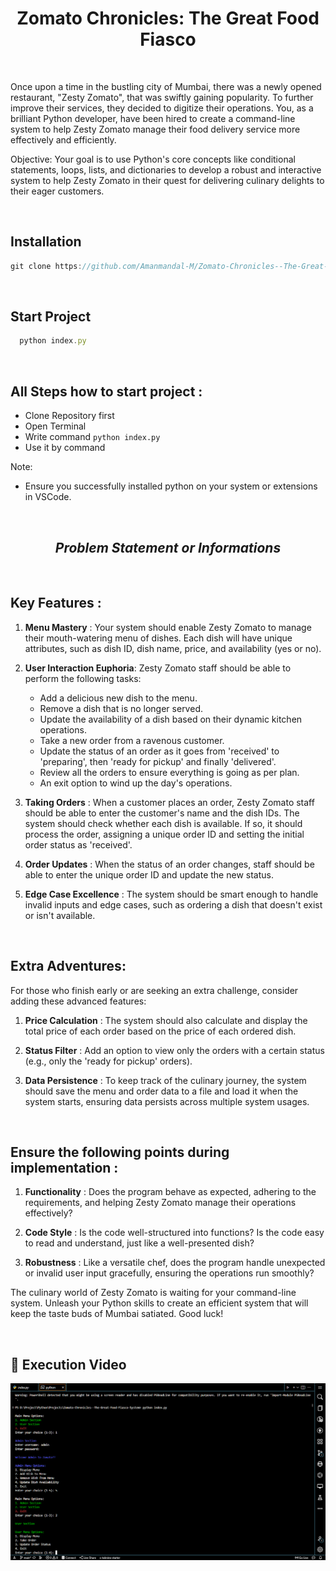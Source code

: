 <h1 align="center">Zomato Chronicles: The Great Food Fiasco</h1>

<br>

Once upon a time in the bustling city of Mumbai, there was a newly opened restaurant, "Zesty Zomato", that was swiftly gaining popularity. To further improve their services, they decided to digitize their operations. You, as a brilliant Python developer, have been hired to create a command-line system to help Zesty Zomato manage their food delivery service more effectively and efficiently.

Objective: Your goal is to use Python's core concepts like conditional statements, loops, lists, and dictionaries to develop a robust and interactive system to help Zesty Zomato in their quest for delivering culinary delights to their eager customers.

<br>

## Installation 

```js
git clone https://github.com/Amanmandal-M/Zomato-Chronicles--The-Great-Food-Fiasco-System.git
```

<br>

## Start Project

```js
  python index.py
```

<br>

## All Steps how to start project :

- Clone Repository first
- Open Terminal
- Write command `python index.py`
- Use it by command

Note: 

 - Ensure you successfully installed python on your system or extensions in VSCode.

<br>

<i><strong><h2 align="center">Problem Statement or Informations</h2></strong></i>

<br>

## **Key Features** :

1. **Menu Mastery** : Your system should enable Zesty Zomato to manage their mouth-watering menu of dishes. Each dish will have unique attributes, such as dish ID, dish name, price, and availability (yes or no).

2. **User Interaction Euphoria**: Zesty Zomato staff should be able to perform the following tasks:

    - Add a delicious new dish to the menu.
    - Remove a dish that is no longer served.
    - Update the availability of a dish based on their dynamic kitchen operations.
    - Take a new order from a ravenous customer.
    - Update the status of an order as it goes from 'received' to 'preparing', then 'ready for pickup' and finally 'delivered'.
    - Review all the orders to ensure everything is going as per plan.
    - An exit option to wind up the day's operations.

3. **Taking Orders** : When a customer places an order, Zesty Zomato staff should be able to enter the customer's name and the dish IDs. The system should check whether each dish is available. If so, it should process the order, assigning a unique order ID and setting the initial order status as 'received'.

4. **Order Updates** : When the status of an order changes, staff should be able to enter the unique order ID and update the new status.

5. **Edge Case Excellence** : The system should be smart enough to handle invalid inputs and edge cases, such as ordering a dish that doesn't exist or isn't available.

<br>

## **Extra Adventures**:

For those who finish early or are seeking an extra challenge, consider adding these advanced features:

1. **Price Calculation** : The system should also calculate and display the total price of each order based on the price of each ordered dish.

2. **Status Filter** : Add an option to view only the orders with a certain status (e.g., only the 'ready for pickup' orders).

3. **Data Persistence** : To keep track of the culinary journey, the system should save the menu and order data to a file and load it when the system starts, ensuring data persists across multiple system usages.

<br>

## Ensure the following points during implementation :

1. **Functionality** : Does the program behave as expected, adhering to the requirements, and helping Zesty Zomato manage their operations effectively?

2. **Code Style** : Is the code well-structured into functions? Is the code easy to read and understand, just like a well-presented dish?

3. **Robustness** : Like a versatile chef, does the program handle unexpected or invalid user input gracefully, ensuring the operations run smoothly?

The culinary world of Zesty Zomato is waiting for your command-line system. Unleash your Python skills to create an efficient system that will keep the taste buds of Mumbai satiated. Good luck!

<br>

## :small_blue_diamond: Execution Video

[![Video](./picture.png)](https://drive.google.com/file/d/173qlCyzbuowsWynEZnK6gmQrBVpasm8l/view)